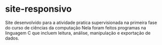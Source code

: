 # site-responsivo
Site desenvolvido para a atividade pratica supervisionada na primeira fase do curso de ciências da computação
Nela foram feitos programas na linguagem C que incluem leitura, análise, manipulação e exportação de dados.
